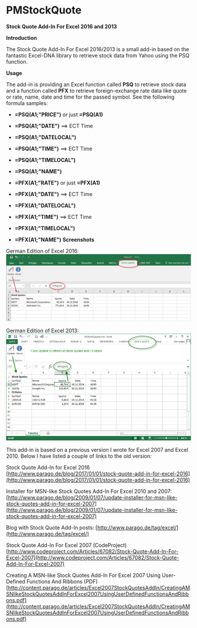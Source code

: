 # PMStockQuote

**Stock Quote Add-In For Excel 2016 and 2013**

**Introduction**

The Stock Quote Add-In For Excel 2016/2013 is a small add-in based on the fantastic Excel-DNA library to retrieve stock data from Yahoo using the PSQ function.

**Usage**

The add-in is providing an Excel function called **PSQ** to retrieve stock data and a function called **PFX** to retrieve foreign-exchange rate data like quote or rate, name, date and time for the passed symbol. See the following formula samples:

* **=PSQ(A1;"PRICE")** or just **=PSQ(A1)**
* **=PSQ(A1;"DATE")** ==> ECT Time
* **=PSQ(A1;"DATELOCAL")**
* **=PSQ(A1;"TIME")** ==> ECT Time
* **=PSQ(A1;"TIMELOCAL")** 
* **=PSQ(A1;"NAME")**

* **=PFX(A1;"RATE")** or just **=PFX(A1)**
* **=PFX(A1;"DATE")** ==> ECT Time
* **=PFX(A1;"DATELOCAL")**
* **=PFX(A1;"TIME")** ==> ECT Time
* **=PFX(A1;"TIMELOCAL")**
* **=PFX(A1;"NAME")**
**Screenshots**

German Edition of Excel 2016:
![](docs/PMStockQuoteExcelAddIn2016.png)

German Edition of Excel 2013:
![](docs/PMStockQuoteExcelAddIn.jpg)

This add-in is based on a previous version I wrote for Excel 2007 and Excel 2010. Below I have listed a couple of links to the old version:

Stock Quote Add-In for Excel 2016
[http://www.parago.de/blog/2017/01/01/stock-quote-add-in-for-excel-2016](http://www.parago.de/blog/2017/01/01/stock-quote-add-in-for-excel-2016)

Installer for MSN-like Stock Quotes Add-In For Excel 2010 and 2007:
[http://www.parago.de/blog/2009/01/07/update-installer-for-msn-like-stock-quotes-add-in-for-excel-2007](http://www.parago.de/blog/2009/01/07/update-installer-for-msn-like-stock-quotes-add-in-for-excel-2007)

Blog with Stock Quote Add-In posts:
[http://www.parago.de/tag/excel/](http://www.parago.de/tag/excel/)

Stock Quote Add-In For Excel 2007 (CodeProject)
[http://www.codeproject.com/Articles/67082/Stock-Quote-Add-In-For-Excel-2007](http://www.codeproject.com/Articles/67082/Stock-Quote-Add-In-For-Excel-2007)

Creating A MSN-like Stock Quotes Add-In For Excel 2007 Using User-Defined Functions And Ribbons (PDF)
[http://content.parago.de/articles/Excel2007StockQuotesAddIn/CreatingAMSNlikeStockQuotesAddInForExcel2007UsingUserDefinedFunctionsAndRibbons.pdf](http://content.parago.de/articles/Excel2007StockQuotesAddIn/CreatingAMSNlikeStockQuotesAddInForExcel2007UsingUserDefinedFunctionsAndRibbons.pdf)
